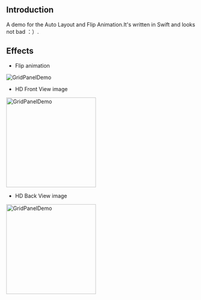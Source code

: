 ## Introduction
A demo for the Auto Layout and Flip Animation.It's written in Swift and looks not bad ：）.




## Effects

* Flip animation

<img src="https://raw.githubusercontent.com/JasonZengJ/GridPanelDemo/master/demo.gif" alt="GridPanelDemo" title="GridPanelDemo" style="display:block;">


* HD Front View image

<img src="https://raw.githubusercontent.com/JasonZengJ/GridPanelDemo/master/view1.png" alt="GridPanelDemo" width="238" title="GridPanelDemo" style="display:block;">

* HD Back View image

<img src="https://raw.githubusercontent.com/JasonZengJ/GridPanelDemo/master/view2.png" alt="GridPanelDemo" width="238" title="GridPanelDemo" style="display:block;">
